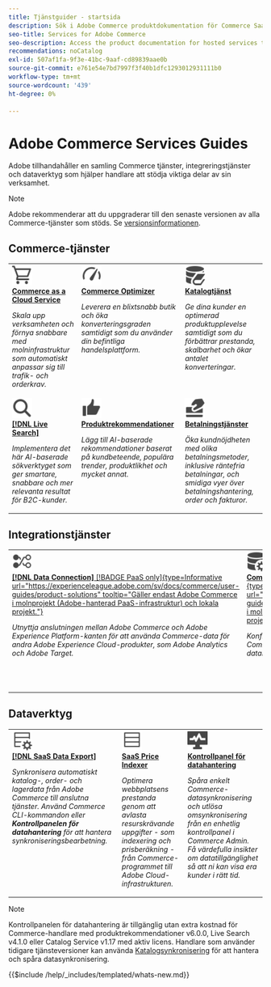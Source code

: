 ```yaml
---
title: Tjänstguider - startsida
description: Sök i Adobe Commerce produktdokumentation för Commerce SaaS Services
seo-title: Services for Adobe Commerce
seo-description: Access the product documentation for hosted services that help Adobe Commerce merchants support key components of their business.
recommendations: noCatalog
exl-id: 507af1fa-9f3e-41bc-9aaf-cd89839aae0b
source-git-commit: e761e54e7bd7997f3f40b1dfc1293012931111b0
workflow-type: tm+mt
source-wordcount: '439'
ht-degree: 0%

---
```


# Adobe Commerce Services Guides

Adobe tillhandahåller en samling Commerce tjänster, integreringstjänster och dataverktyg som hjälper handlare att stödja viktiga delar av sin verksamhet.

>[!NOTE]
>
>Adobe rekommenderar att du uppgraderar till den senaste versionen av alla Commerce-tjänster som stöds. Se [versionsinformationen](release-notes-all.md).

## Commerce-tjänster

<table style="table-layout:fixed">
<tr style="border: 0;">
   <td valign="top">
      <a href="../cloud-service/overview.md">
      <img alt="Cloud" src="../assets/icons/shopping-cart.svg" width="40">
      </a>
      <div>
         <a href="../cloud-service/overview.md">
         <strong> Commerce as a Cloud Service </strong>
         </a>
      </div>
      <p>
         <em>Skala upp verksamheten och förnya snabbare med molninfrastruktur som automatiskt anpassar sig till trafik- och orderkrav.</em>
      </p>
   </td>
   <td valign="top">
      <a href="../optimizer/overview.md">
      <img alt="Optimera" src="../assets/icons/gauge4.svg" width="40">
      </a>
      <div>
         <a href="../optimizer/overview.md">
         <strong>Commerce Optimizer</strong>
         </a>
      </div>
      <p>
         <em>Leverera en blixtsnabb butik och öka konverteringsgraden samtidigt som du använder din befintliga handelsplattform.</em>
      </p>
   </td>
   <td valign="top">
      <a href="../catalog-service/overview.md">
      <img alt="Katalogdata för anslutna tjänster" src="../assets/icons/DataBook.svg" width="40">
      </a>
      <div>
         <a href="../catalog-service/overview.md">
         <strong> Katalogtjänst </strong>
         </a>
      </div>
      <p>
         <em>Ge dina kunder en optimerad produktupplevelse samtidigt som du förbättrar prestanda, skalbarhet och ökar antalet konverteringar.</em>
      </p>
   </td>
</tr>
<tr style="border: 0;">
   <td valign="top">
      <a href="../live-search/overview.md">
      <img alt="Sök" src="../assets/icons/Magnify.svg" width="40">
      </a>
      <div>
         <a href="../live-search/overview.md">
         <strong>[!DNL Live Search]</strong>
         </a>
      </div>
      <p>
         <em>Implementera det här AI-baserade sökverktyget som ger smartare, snabbare och mer relevanta resultat för B2C-kunder.</em>
      </p>
   </td>
   <td valign="top">
      <a href="../product-recommendations/overview.md">
      <img alt="ThumbsUp" src="../assets/icons/ThumbUp.svg" width="40">
      </a>
      <div>
         <a href="../product-recommendations/overview.md">
         <strong> Produktrekommendationer </strong>
         </a>
      </div>
      <p>
         <em>Lägg till AI-baserade rekommendationer baserat på kundbeteende, populära trender, produktlikhet och mycket annat.</em>
      </p>
   </td>
   <td valign="top">
      <a href="../payment-services/guide-overview.md">
      <img alt="Kreditkortsbetalningar" src="../assets/icons/CreditCard.svg" width="40">
      </a>
      <div>
         <a href="../payment-services/guide-overview.md">
         <strong>Betalningstjänster</strong>
         </a>
      </div>
      <p>
         <em>Öka kundnöjdheten med olika betalningsmetoder, inklusive räntefria betalningar, och smidiga vyer över betalningshantering, order och fakturor.</em>
      </p>
   </td>
</tr>
</table>

## Integrationstjänster

<table style="table-layout:fixed">
<tr style="border: 0;">
   <td valign="top">
      <a href="../data-connection/overview.md">
      <img alt="Överför data till plattformen" src="../assets/icons/TransferToPlatform.svg" width="40">
      </a>
      <div>
         <a href="../data-connection/overview.md">
         <strong>[!DNL Data Connection]</strong> [!BADGE PaaS only]{type=Informative url="https://experienceleague.adobe.com/sv/docs/commerce/user-guides/product-solutions" tooltip="Gäller endast Adobe Commerce i molnprojekt (Adobe-hanterad PaaS-infrastruktur) och lokala projekt."}
         </a>
      </div>
      <p>
         <em>Utnyttja anslutningen mellan Adobe Commerce och Adobe Experience Platform-kanten för att använda Commerce-data för andra Adobe Experience Cloud-produkter, som Adobe Analytics och Adobe Target.</em>
      </p>
   </td>
   <td valign="top">
      <a href="../landing/saas.md">
      <img alt="ThumbsUp" src="../assets/icons/DataSetting.svg" width="40">
      </a>
      <div>
          <a href="../landing/saas.md">
         <strong> Commerce Services Connector </strong> [!BADGE PaaS only]{type=Informative url="https://experienceleague.adobe.com/sv/docs/commerce/user-guides/product-solutions" tooltip="Gäller endast Adobe Commerce i molnprojekt (Adobe-hanterad PaaS-infrastruktur) och lokala projekt."}
         </a>
      </div>
      <p>
         <em>Konfigurera autentisering för säker kommunikation mellan Adobe Commerce och anslutna tjänster. För varje miljö anger du ID:t för datalagring för Commerce Services.</em>
      </p>
   </td>
   <td valign="top">
      <a href="../aem-assets-integration/overview.md">
      <img alt="Visual" src="../assets/icons/images.svg" width="40">
      </a>
      <div>
          <a href="../aem-assets-integration/overview.md">
         <strong> Integrering med AEM Assets </strong>
         </a>
      </div>
      <p>
         <em>Förenkla hanteringen av digitala resurser med ett system som är integrerat med Adobe Experience Manager för hantering av multimediematerial.</em>
      </p>
   </td>
</tr>
</table>

## Dataverktyg

<table style="table-layout:fixed">
<tr style="border: 0;">
   <td valign="top">
       <a href="../data-export/overview.md">
      <img alt="Feedhantering för SaaS-dataexport" src="../assets/icons/FeedManagement.svg" width="40">
      </a>
      <div>
         <a href="../data-export/overview.md">
         <strong>[!DNL SaaS Data Export]</strong>
         </a>
      </div>
      <p>
         <em>Synkronisera automatiskt katalog-, order- och lagerdata från Adobe Commerce till anslutna tjänster. Använd Commerce CLI-kommandon eller <strong>Kontrollpanelen för datahantering</strong> för att hantera synkroniseringsbearbetning.</em>
      </p>
   </td>
   <td valign="top">
      <a href="../price-index/price-indexing.md">
      <img alt="Produktprisfeed" src="../assets/icons/Feed.svg" width="40">
      </a>
      <div>
          <a href="../price-index/price-indexing.md">
         <strong> SaaS Price Indexer </strong>
         </a>
      </div>
      <p>
         <em>Optimera webbplatsens prestanda genom att avlasta resurskrävande uppgifter - som indexering och prisberäkning - från Commerce-programmet till Adobe Cloud-infrastrukturen.</em>
      </p>
   </td>
   <td valign="top">
      <a href="https://experienceleague.adobe.com/sv/docs/commerce-admin/systems/data-transfer/data-dashboard" target="_blank">
      <img alt="Övervaka datasynkronisering" src="../assets/icons/Monitoring.svg" width="40">
      </a>
      <div>
          <a href="https://experienceleague.adobe.com/sv/docs/commerce-admin/systems/data-transfer/data-dashboard" target="_blank">
         <strong> Kontrollpanel för datahantering </strong>
         </a>
      </div>
      <p>
         <em>Spåra enkelt Commerce-datasynkronisering och utlösa omsynkronisering från en enhetlig kontrollpanel i Commerce Admin. Få värdefulla insikter om datatillgänglighet så att ni kan visa era kunder i rätt tid.</em>
      </p>
   </td>
</table>

>[!NOTE]
>
>Kontrollpanelen för datahantering är tillgänglig utan extra kostnad för Commerce-handlare med produktrekommendationer v6.0.0, Live Search v4.1.0 eller Catalog Service v1.17 med aktiv licens. Handlare som använder tidigare tjänsteversioner kan använda [Katalogsynkronisering](../landing/catalog-sync.md) för att hantera och spåra datasynkronisering.

{{$include /help/_includes/templated/whats-new.md}}

<!-- Last updated from includes: 2025-09-08 14:32:40 -->
